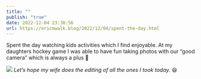 ```yaml
---
title: ""
publish: "true"
date: 2022-12-04 23:38:56
url: https://ericmwalk.blog/2022/12/04/spent-the-day.html
---
```


Spent the day watching kids activities which I find enjoyable. At my daughters hockey game I was able to have fun taking photos with our “good camera” which is always a plus 📸

![](https://ericmwalk.blog/uploads/2022/1485bb2c57.jpg)
*Let’s hope my wife does the editing of all the ones I took today.* 😆